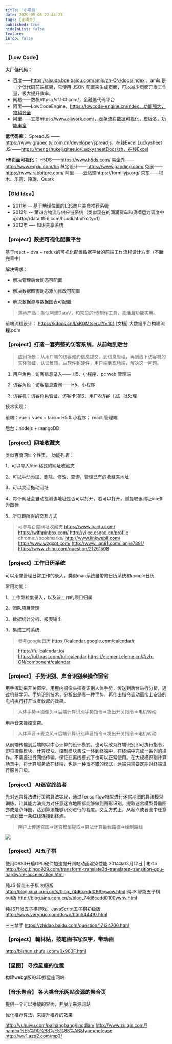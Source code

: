 ```yaml
---
title: '小项目'
date: 2020-05-05 22:44:23
tags: [小项目]
published: true
hideInList: false
feature: 
isTop: false
---
```

### 【Low Code】

**大厂低代码：**
*  百度——https://aisuda.bce.baidu.com/amis/zh-CN/docs/index ，amis 是一个低代码前端框架，它使用 JSON 配置来生成页面，可以减少页面开发工作量，极大提升效率。
*  网易——数帆https://sf.163.com/，金融低代码平台
*  阿里——LowCodeEngine，https://lowcode-engine.cn/index，功能强大，物料齐全
*  阿里——宜搭https://www.aliwork.com/，表单流程数据可视化，模板多，功能丰富

**低代码库：**
SpreadJS ——https://www.grapecity.com.cn/developer/spreadjs，在线Excel
Luckysheet JS ——https://mengshukeji.gitee.io/LuckysheetDocs/zh，在线Excel

**H5页面可视化：**
H5DS——https://www.h5ds.com/
易企秀——http://www.eqxiu.com/h5
稿定设计——https://www.gaoding.com/
兔展——https://www.rabbitpre.com/
阿里——云凤蝶https://formilyjs.org/
京东——积木、乐高、羚珑、Quark

### 【Old Idea】
* 2011年 -- 基于地理位置的LBS商户美食推荐系统
* 2012年 -- 第四方物流与供应链系统（类似现在的滴滴货车和货嘀运力调度中心http://data.tf56.com/huodi.html?city=1）
* 2012年 —- 知识共享系统


### 【project】数据可视化配置平台
基于react + dva + redux的可视化配置数据平台的前端工作流程设计方案（不断完善中）

解决需求：

+ 解决管理后台动态可配置

+ 解决数据图表动态添加修改可配置

+ 解决数据源与数据图表可配置

> 落地产品：类似阿里DataV，和常见的H5制作工具，灵活且功能实用。

前端流程设计：
https://kdocs.cn/l/sKOMtserU?f=101
[文档] 大数据平台构建流程.pom

### 【project】打造一套完整的访客系统，从前端到后台

> 应用场景：从用户端的访客预约信息提交，到信息管理，再到线下访客机的实体验证，认证反馈。从软件到硬件，用户端到现场端，解决这一问题。

1. 用户角色：访客信息录入—— H5、小程序、pc web 管理端

2. 访客角色：访客信息查询——H5、小程序

3. 访客机：访客角色验证、访客卡领取、用户&访客（团）批处理

技术实现：

前端：vue + vuex + taro = H5 & 小程序； react 管理端

后台：nodejs + mangoDB

<!-- 访客系统   会议预定系统   场馆预订系统  圣诞晚会抽票  摇奖系统  商品选购下订单  数据展示定制化平台 -->

<!-- ### 【project】赛车拉力***
实现平台：微信小游戏，实时对战3v3，2v2，个人障碍赛，个人竞速赛

故事一：巴音布鲁克赛道

故事二：罪恶都市赛道

故事伞：乡村赛道

实现技术栈：JS，webscoket，webgl3D，wechat SDK，nodejs，重力场

> 模型设计、技术选型可以参考 https://bruno-simon.com/  ，操控可以参考微信小游戏模式、王者荣耀、吃鸡模式
https://greensock.com/showcase/

 -->

### 【project】网址收藏夹
类似百度网址个性页。
功能列表：

1、可以导入html格式的网址收藏夹

2、可以手动添加、删除、修改、查询，管理已有的收藏夹地址

3、可以灵活拖动网址

4、每个网址会自动检测该地址是否可以打开，若可以打开，则提取该网址ico作为图标

5、所见即所得的交互方式

> 可参考百度网址收藏夹
https://www.baidu.com/
https://withpinbox.com/
http://yijee.esgao.cn/profile
chrome://bookmarks/
http://www.linkwebll.com/
http://www.wzgxpt.com/
http://www.lian81.com/lianjie7891/
https://www.zhihu.com/question/21261508



### 【project】工作日历系统
可以用来管理日常工作的录入，类似mac系统自带的日历系统和google日历

常用功能：

1、工作颗粒度录入，以及该工作的项目归属

2、团队项目管理

3、数据统计分析、报表输出

3、集成工时系统

> 参考google日历
https://calendar.google.com/calendar/r 

> https://fullcalendar.io/  
> https://ui.toast.com/tui-calendar
> https://element.eleme.cn/#/zh-CN/component/calendar
> 

<!-- ### 【project】 精灵盒子

一种集成内置全息投影、AR效果的，正方体，大概45cm * 45cm * 45cm，里面的游戏，可以渲染成为场景，沙盘，建筑或者塔防游戏，可以给人以AR或者全息投影的真实效果，通过内置计算模块和六面投影屏幕，从外向内看到的就是很逼真的场景，用户可以通过手机app、或者游戏手柄来操作里面的人物进行任务闯关，值得实现的游戏有《纪念碑谷》、《生化危机》 -->

### 【project】 手势识别、声音识别来操作窗帘

用手挥动来开关窗帘。用屋内摄像头捕捉识别人体手势，传送到后台进行分析，通过机器学习、手势识别技术，分析出是哪一种手势，再传出指令调动窗帘上安装的电机执行打开或者收起的效果。
> 人体手势=>摄像头=>后端计算识别手势指令=>发出开关指令=>电机转动

用声音来操控窗帘。
> 人体声音=>麦克风=>后端计算识别声音指令=>发出开关指令=>电机转动

从前端传输到后端的以中心计算的设计模式，也可以改为终端识别即可执行指令，即将摄像模块、计算模块、控制模块集成一体到终端中，在终端中完成一系列的操作。不需要进行网络传输，保证在离线模式下也可以正常使用。在大规模识别计算场景中，将计算服务放在终端，也是一种很不错的模式，远端只需要定期对终端进行服务升级。

### 【project】 AI迷宫终结者

先对迷宫算法进行策略算法实现，通过Tensorflow框架进行迷宫地图的算法模型训练，让其能力演变为对任意迷宫地图都能够做到图形识别，提取迷宫模型骨骼图亦或是点阵图，达到算法能够识别进行的程度。交互方式上，从起点或者图中任意一点划出一条红线连接到终点。

> 用户上传迷宫图=>迷宫模型提取=>算法计算最优路径=>绘制路线
<img src="https://img-bbs.csdn.net/upload/201508/04/1438700761_871230.jpg">
<!-- 
https://tensorflow.google.cn/js/models
http://blog.sciencenet.cn/blog-671857-567654.html
https://www.samyzaf.com/ML/rl/qmaze.html  
http://www.webhek.com/apps/PathFinding/
-->

### 【project】 AI五子棋

使用CSS3开启GPU硬件加速提升网站动画渲染性能
2014年03月12日 | 彬Go
http://blog.bingo929.com/transform-translate3d-translatez-transition-gpu-hardware-acceleration.html


纯JS 智能五子棋 初级版 
http://blog.sina.com.cn/s/blog_74d6cedd0100ywow.html
纯JS 智能五子棋 out版 
http://blog.sina.com.cn/s/blog_74d6cedd0100ywhv.html

纯JS开发五子棋游戏，JavaScript五子棋初级版
http://www.veryhuo.com/down/html/44497.html

三三禁手
https://zhidao.baidu.com/question/17134706.html

### 【project】 翰林贴，按笔画书写汉字，带动画

http://bishun.shufaji.com/0x963F.html

### 【星图】 寻找星座的位置

构建webgl版的3D找星座网站

### 【音乐聚合】 各大类音乐网站资源的聚合页

提供一个可以播放的界面，并展示来源网站

优化推荐算法，来提升推荐的效果

http://yuhuiyu.com/paihangbang/jingdian/
http://www.zuiqin.com/?name=%E5%90%BB%E5%88%AB&type=netease
http://ww1.azp2.com/mp3/
